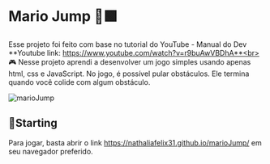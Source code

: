 # Mario Jump 🧍🟩

Esse projeto foi feito com base no tutorial do YouTube - Manual do Dev<br>
**Youtube link: https://www.youtube.com/watch?v=r9buAwVBDhA**<br><br>
🎮 Nesse projeto aprendi a desenvolver um jogo simples usando apenas html, css e JavaScript. No jogo, é possível pular obstáculos. Ele termina quando você colide com algum obstáculo.

![marioJump](https://user-images.githubusercontent.com/55997404/171766153-9dfd1219-a862-405f-9196-ddb10c67f5c8.png)

## 🚀Starting
Para jogar, basta abrir o link https://nathaliafelix31.github.io/marioJump/ em seu navegador preferido.
